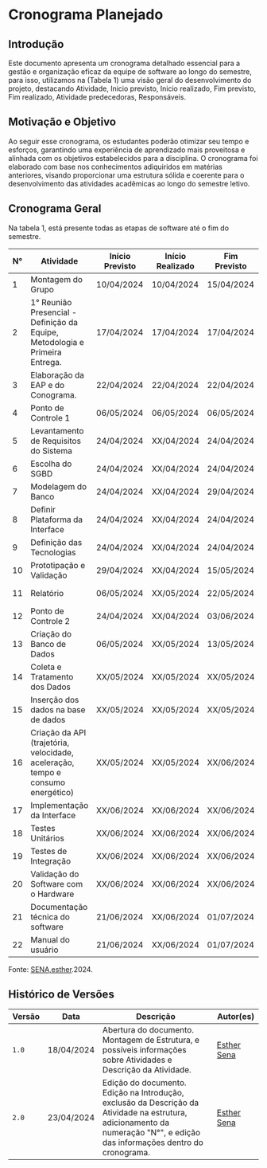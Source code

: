 # Cronograma Planejado

## Introdução
Este documento apresenta um cronograma detalhado essencial para a gestão e organização eficaz da equipe de software ao longo do semestre, para isso, utilizamos na (Tabela 1) uma visão geral do desenvolvimento  do projeto, destacando Atividade, Inicio previsto, Inicio realizado, Fim previsto, Fim realizado, Atividade predecedoras, Responsáveis.

## Motivação e Objetivo

Ao seguir esse cronograma, os estudantes poderão otimizar seu tempo e esforços, garantindo uma experiência de aprendizado mais proveitosa e alinhada com os objetivos estabelecidos para a disciplina. O cronograma foi elaborado com base nos conhecimentos adiquiridos em matérias anteriores, visando proporcionar uma estrutura sólida e coerente para o desenvolvimento das atividades acadêmicas ao longo do semestre letivo.


## Cronograma Geral

Na tabela 1, está presente todas as etapas de software até o fim do semestre.

N° | Atividade     | Início Previsto | Início Realizado | Fim Previsto | Fim Realizado | Atividades Predecessoras         | Responsáveis |
|-----|---------------|------------|------------------|--------------|---------------|-----------------------|--------------|
| 1 | Montagem do Grupo		  |10/04/2024	    | 10/04/2024	    | 15/04/2024	  |17/04/2024	   |                       | Todos     |
| 2 | 1° Reunião Presencial - Definição da Equipe, Metodologia e Primeira Entrega.  |17/04/2024	|17/04/2024	| 17/04/2024 |17/04/2024	|    | Todos     |
| 3 | Elaboração da EAP e do Conograma.	|22/04/2024	 | 22/04/2024	 | 22/04/2024	 | 22/04/2024	 |2| Todos     |
| 4 |Ponto de Controle 1 |06/05/2024	|06/05/2024	|06/05/2024	|06/05/2024	 | 1, 2 e 3 | Todos    |
| 5 | Levantamento de Requisitos do Sistema	|24/04/2024	|XX/04/2024	| 24/04/2024	|XX/04/2024	| | Todos|
| 6 | Escolha do SGBD	| 24/04/2024	 | XX/04/2024	|  24/04/2024	  | XX/04/2024	| | Todos    |
| 7 | Modelagem do Banco		|24/04/2024	 | XX/04/2024	|  29/04/2024	  | XX/04/2024	| |  |
| 8 | Definir Plataforma da Interface		| 24/04/2024	 | XX/04/2024	|  24/04/2024	  | XX/04/2024	| | Todos |
| 9 | Definição das Tecnologias | 24/04/2024	 | XX/04/2024	|  24/04/2024	  | XX/04/2024	| | Todos |
| 10 | Prototipação e Validação		|29/04/2024	| XX/04/2024	| 15/05/2024	| XX/05/2024	| 5 | Raquel e Esther |
| 11 | Relatório	| 06/05/2024		 | XX/05/2024	|  22/05/2024	  | XX/05/2024	|5, 6, 7, 8, 9 e 11 | Todos |
| 12 | Ponto de Controle 2 | 24/04/2024	 | XX/04/2024	| 03/06/2024	| XX/06/2024	| | Todos |
| 13 | Criação do Banco de Dados		 | 06/05/2024	|XX/05/2024	| 13/05/2024	| XX/05/2024	| | Raquel 	 |
| 14 | Coleta e Tratamento dos Dados		| XX/05/2024	 | XX/05/2024	| XX/05/2024	| XX/05/2024 | 14  | Izabella e Mariiana |
| 15 | Inserção dos dados na base de dados | XX/05/2024	| XX/05/2024	 | XX/05/2024	 | XX/05/2024	 | 13 e 14 |  Esther, Gabriel e Izabella	 |
| 16 | Criação da API (trajetória, velocidade, aceleração, tempo e consumo energético) | XX/05/2024	| XX/05/2024	 | XX/06/2024		 | XX/06/2024	 | |  Esther, Gabriel e Izabella	 |
| 17 | Implementação da Interface		|XX/06/2024		| XX/06/2024	|XX/06/2024	| XX/06/2024	 | 16 |  Artur e Mateus	 |
| 18 | Testes Unitários | XX/06/2024	| XX/06/2024	 | XX/06/2024	 | XX/06/2024	 | |  Mariiana e Gabriel	 |
| 19 | Testes de Integração		| XX/06/2024	| XX/06/2024	 | XX/06/2024	 | XX/06/2024	 | |  Lucas Oliveira e Miguel	 |
| 20 | Validação do Software com o Hardware		| XX/06/2024	| XX/06/2024	 | XX/06/2024	 | XX/06/2024	 | | Raquel e Esther	 |
| 21 | Documentação técnica do software    | 21/06/2024	| XX/06/2024 | 01/07/2024	 | XX/07/2024	|         | Todos |
| 22 | Manual do usuário  | 21/06/2024	| XX/06/2024 | 01/07/2024	 | XX/07/2024	|         | Todos |

Fonte: [SENA,esther](https://github.com/esmsena).2024.

## Histórico de Versões

| Versão |     Data    | Descrição   | Autor(es) | 
| ------ | ----------- | ----------- | --------- | 
| `1.0`  | 18/04/2024  | Abertura do documento. Montagem de Estrutura, e possíveis informações sobre Atividades e Descrição da Atividade.  | [Esther Sena](https://github.com/esmsena)|
| `2.0`  | 23/04/2024  | Edição do documento. Edição na Introdução, exclusão da Descrição da Atividade na estrutura, adicionamento da numeração "N°", e edição das informações dentro do cronograma.  | [Esther Sena](https://github.com/esmsena)|
